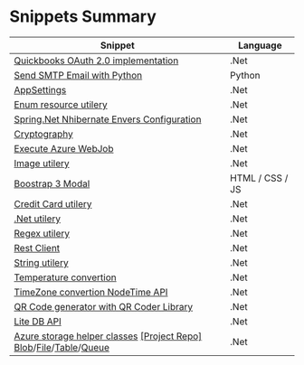 # Snippets Summary

| Snippet | Language |
|--|--|
| [Quickbooks OAuth 2.0 implementation](https://gist.github.com/alexdelgado0792/18ded767d6499632ae10465c7f9bf25c) | .Net |
| [Send SMTP Email with Python](https://gist.github.com/alexdelgado0792/44f5ebee9de13c1c87e32d5192cef841) | Python |
| [AppSettings](https://gist.github.com/alexdelgado0792/54652bb629c8e6c570023cdc9e3e4f68) | .Net |
| [Enum resource utilery](https://gist.github.com/alexdelgado0792/d9d39cfba3d4633ef157b1603f5469b0) | .Net |
| [Spring.Net Nhibernate Envers Configuration](https://gist.github.com/alexdelgado0792/d964fb148df0869443a05be3ebc266cd) | .Net |
| [Cryptography](https://gist.github.com/alexdelgado0792/12a7b5eaa8683d04cc900890c98413ae) | .Net |
| [Execute Azure WebJob](https://gist.github.com/alexdelgado0792/61e0622a469ca0a2a3c48cad484f9652) | .Net |
| [Image utilery](https://gist.github.com/alexdelgado0792/5780b908dec137df24dba53c8fb6b6a3) | .Net |
| [Boostrap 3 Modal](https://gist.github.com/alexdelgado0792/ac9e32dd8040fd310998cf6f1833c12b) | HTML / CSS / JS |
| [Credit Card utilery](https://gist.github.com/alexdelgado0792/6f066a798d2e6cad89fccbccc968f372) | .Net |
| [.Net utilery](https://gist.github.com/alexdelgado0792/a9ac6d1835d2660095c942c6e31762b8) | .Net |
| [Regex utilery](https://gist.github.com/alexdelgado0792/04f2e6612136969c33e84080076cbc35) | .Net |
| [Rest Client](https://gist.github.com/alexdelgado0792/ "Private no link") | .Net |
| [String utilery](https://gist.github.com/alexdelgado0792/adfd21d30c1016418dcf1202b7aa62cd) | .Net |
| [Temperature convertion](https://gist.github.com/alexdelgado0792/661d05ac7a6c8a64ce9fe127203f3e0a) | .Net |
| [TimeZone convertion NodeTime API](https://gist.github.com/alexdelgado0792/1be19aa66e17f99b860531bdb4fed755) | .Net |
| [QR Code generator  with QR Coder Library](https://gist.github.com/alexdelgado0792/5e5ec414fed8b2e8e853d48f2c5c56d9) | .Net |
| [Lite DB API](https://gist.github.com/alexdelgado0792/ae2010851ff8d6203636ced01c4428e8) | .Net |
| [Azure storage helper classes](https://gist.github.com/alexdelgado0792/33a86399d8acc2d975f5186f0fbcf44c)  [[Project Repo]](https://github.com/alexdelgado0792/AzureStorageDemo) [Blob](https://github.com/alexdelgado0792/AzureStorageDemo/tree/master/Prototypes/BlobExplorer)/[File](https://github.com/alexdelgado0792/AzureStorageDemo/tree/master/Prototypes/FileExplorer)/[Table](https://github.com/alexdelgado0792/AzureStorageDemo/tree/master/Prototypes/TableExplorer)/[Queue](https://github.com/alexdelgado0792/AzureStorageDemo/tree/master/Prototypes/TableExplorer)| .Net |